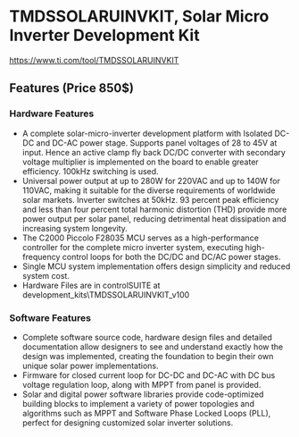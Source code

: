 # TMDSSOLARUINVKIT, Solar Micro Inverter Development Kit

https://www.ti.com/tool/TMDSSOLARUINVKIT

## Features (Price 850$)
### Hardware Features

- A complete solar-micro-inverter development platform with Isolated DC-DC and DC-AC power stage. Supports panel voltages of 28 to 45V at input. Hence an active clamp fly back DC/DC converter with secondary voltage multiplier is implemented on the board to enable greater efficiency. 100kHz switching is used.
- Universal power output at up to 280W for 220VAC and up to 140W for 110VAC, making it suitable for the diverse requirements of worldwide solar markets. Inverter switches at 50kHz.
<bt> 93 percent peak efficiency and less than four percent total harmonic distortion (THD) provide more power output per solar panel, reducing detrimental heat dissipation and increasing system longevity.
- The C2000 Piccolo F28035 MCU serves as a high-performance controller for the complete micro inverter system, executing high-frequency control loops for both the DC/DC and DC/AC power stages.
- Single MCU system implementation offers design simplicity and reduced system cost.
- Hardware Files are in controlSUITE at development_kits\TMDSSOLARUINVKIT_v100

### Software Features

- Complete software source code, hardware design files and detailed documentation allow designers to see and understand exactly how the design was implemented, creating the foundation to begin their own unique solar power implementations.
- Firmware for closed current loop for DC-DC and DC-AC with DC bus voltage regulation loop, along with MPPT from panel is provided.
- Solar and digital power software libraries provide code-optimized building blocks to implement a variety of power topologies and algorithms such as MPPT and Software Phase Locked Loops (PLL), perfect for designing customized solar inverter solutions.
